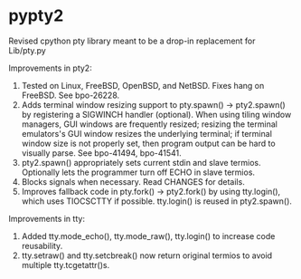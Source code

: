 # pypty2

Revised cpython pty library meant to be a drop-in replacement for Lib/pty.py

Improvements in pty2:

1. Tested on Linux, FreeBSD, OpenBSD, and NetBSD. Fixes hang on FreeBSD. See bpo-26228.
2. Adds terminal window resizing support to pty.spawn() -> pty2.spawn() by registering
   a SIGWINCH handler (optional). When using tiling window managers, GUI windows are
   frequently resized; resizing the terminal emulators's GUI window resizes the underlying
   terminal; if terminal window size is not properly set, then program output can be hard
   to visually parse. See bpo-41494, bpo-41541.
3. pty2.spawn() appropriately sets current stdin and slave termios. Optionally lets the
   programmer turn off ECHO in slave termios.
4. Blocks signals when necessary. Read CHANGES for details.
5. Improves fallback code in pty.fork() -> pty2.fork() by using tty.login(), which uses
   TIOCSCTTY if possible. tty.login() is reused in pty2.spawn().

Improvements in tty:

1. Added tty.mode_echo(), tty.mode_raw(), tty.login() to increase code reusability.
2. tty.setraw() and tty.setcbreak() now return original termios to avoid multiple tty.tcgetattr()s.